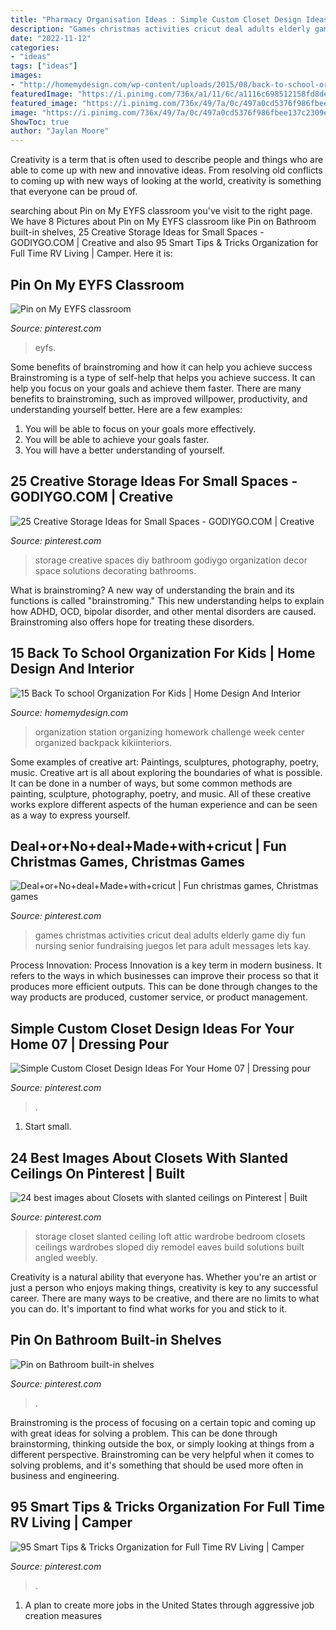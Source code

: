 ```yaml
---
title: "Pharmacy Organisation Ideas : Simple Custom Closet Design Ideas For Your Home 07"
description: "Games christmas activities cricut deal adults elderly game diy fun nursing senior fundraising juegos let para adult messages lets kay"
date: "2022-11-12"
categories:
- "ideas"
tags: ["ideas"]
images:
- "http://homemydesign.com/wp-content/uploads/2015/08/back-to-school-organization-center.jpg"
featuredImage: "https://i.pinimg.com/736x/a1/11/6c/a1116c698512158fd8deb8cc306ba6c8.jpg"
featured_image: "https://i.pinimg.com/736x/49/7a/0c/497a0cd5376f986fbee137c2309e5486.jpg"
image: "https://i.pinimg.com/736x/49/7a/0c/497a0cd5376f986fbee137c2309e5486.jpg"
ShowToc: true
author: "Jaylan Moore"
---
```



Creativity is a term that is often used to describe people and things who are able to come up with new and innovative ideas. From resolving old conflicts to coming up with new ways of looking at the world, creativity is something that everyone can be proud of.

	

		
searching about Pin on My EYFS classroom you've visit to the right page. We have 8 Pictures about Pin on My EYFS classroom like Pin on Bathroom built-in shelves, 25 Creative Storage Ideas for Small Spaces - GODIYGO.COM | Creative and also 95 Smart Tips &amp; Tricks Organization for Full Time RV Living | Camper. Here it is:
		
    
## Pin On My EYFS Classroom

<img loading=lazy src="https://i.pinimg.com/736x/e7/53/14/e7531449a825aeffd36dcd0483908067--classroom.jpg" onerror="this.onerror=null;this.src='https://tse1.mm.bing.net/th?id=OIP.Ezy5xjJsN3QnANWUhyPv7gHaJ3&amp;pid=15.1';" alt="Pin on My EYFS classroom">

_Source: pinterest.com_

>eyfs. 

	

Some benefits of brainstroming and how it can help you achieve success
Brainstroming is a type of self-help that helps you achieve success. It can help you focus on your goals and achieve them faster. There are many benefits to brainstroming, such as improved willpower, productivity, and understanding yourself better. Here are a few examples: 
1) You will be able to focus on your goals more effectively.
2) You will be able to achieve your goals faster.
3) You will have a better understanding of yourself.

    
## 25 Creative Storage Ideas For Small Spaces - GODIYGO.COM | Creative

<img loading=lazy src="https://i.pinimg.com/736x/b6/a8/3d/b6a83ddc8a4191541988077c06efae00.jpg" onerror="this.onerror=null;this.src='https://tse4.mm.bing.net/th?id=OIP.hOg_VHxx2F-XmwzJyLYrqgHaJ3&amp;pid=15.1';" alt="25 Creative Storage Ideas for Small Spaces - GODIYGO.COM | Creative">

_Source: pinterest.com_

>storage creative spaces diy bathroom godiygo organization decor space solutions decorating bathrooms. 

	

What is brainstroming?
A new way of understanding the brain and its functions is called "brainstroming." This new understanding helps to explain how ADHD, OCD, bipolar disorder, and other mental disorders are caused. Brainstroming also offers hope for treating these disorders.

    
## 15 Back To School Organization For Kids | Home Design And Interior

<img loading=lazy src="http://homemydesign.com/wp-content/uploads/2015/08/back-to-school-organization-center.jpg" onerror="this.onerror=null;this.src='https://tse2.mm.bing.net/th?id=OIP.mepOt4zQQGYkD82x5kBapQHaLH&amp;pid=15.1';" alt="15 Back To school Organization For Kids | Home Design And Interior">

_Source: homemydesign.com_

>organization station organizing homework challenge week center organized backpack kikiinteriors. 

	

Some examples of creative art: Paintings, sculptures, photography, poetry, music.
Creative art is all about exploring the boundaries of what is possible. It can be done in a number of ways, but some common methods are painting, sculpture, photography, poetry, and music. All of these creative works explore different aspects of the human experience and can be seen as a way to express yourself.

    
## Deal+or+No+deal+Made+with+cricut | Fun Christmas Games, Christmas Games

<img loading=lazy src="https://i.pinimg.com/736x/c2/a1/34/c2a134bec74f7401e3239c07900d625b.jpg" onerror="this.onerror=null;this.src='https://tse2.mm.bing.net/th?id=OIP.kHT9gw6TAjG34FTdGCTHjQHaJ3&amp;pid=15.1';" alt="Deal+or+No+deal+Made+with+cricut | Fun christmas games, Christmas games">

_Source: pinterest.com_

>games christmas activities cricut deal adults elderly game diy fun nursing senior fundraising juegos let para adult messages lets kay. 

	

Process Innovation:
Process Innovation is a key term in modern business. It refers to the ways in which businesses can improve their process so that it produces more efficient outputs. This can be done through changes to the way products are produced, customer service, or product management.

    
## Simple Custom Closet Design Ideas For Your Home 07 | Dressing Pour

<img loading=lazy src="https://i.pinimg.com/736x/db/c3/5b/dbc35bbad40c96933e84627bbc4e06b7.jpg" onerror="this.onerror=null;this.src='https://tse1.mm.bing.net/th?id=OIP.K3QUXnWBs8XbM2aCOSBSxwHaJ3&amp;pid=15.1';" alt="Simple Custom Closet Design Ideas For Your Home 07 | Dressing pour">

_Source: pinterest.com_

>. 

	

1. Start small.

    
## 24 Best Images About Closets With Slanted Ceilings On Pinterest | Built

<img loading=lazy src="https://i.pinimg.com/736x/a1/11/6c/a1116c698512158fd8deb8cc306ba6c8.jpg" onerror="this.onerror=null;this.src='https://tse2.mm.bing.net/th?id=OIP.lR-cFryO50ng07BA6ZKVpgHaJ3&amp;pid=15.1';" alt="24 best images about Closets with slanted ceilings on Pinterest | Built">

_Source: pinterest.com_

>storage closet slanted ceiling loft attic wardrobe bedroom closets ceilings wardrobes sloped diy remodel eaves build solutions built angled weebly. 

	

Creativity is a natural ability that everyone has. Whether you're an artist or just a person who enjoys making things, creativity is key to any successful career. There are many ways to be creative, and there are no limits to what you can do. It's important to find what works for you and stick to it.

    
## Pin On Bathroom Built-in Shelves

<img loading=lazy src="https://i.pinimg.com/736x/17/d4/92/17d492b63f7ed3ffa932e3fb12400b2a.jpg" onerror="this.onerror=null;this.src='https://tse2.mm.bing.net/th?id=OIP.w_zMlVHd7F6ATvkzs33AqAHaLG&amp;pid=15.1';" alt="Pin on Bathroom built-in shelves">

_Source: pinterest.com_

>. 

	

Brainstroming is the process of focusing on a certain topic and coming up with great ideas for solving a problem. This can be done through brainstorming, thinking outside the box, or simply looking at things from a different perspective. Brainstroming can be very helpful when it comes to solving problems, and it's something that should be used more often in business and engineering.

    
## 95 Smart Tips &amp; Tricks Organization For Full Time RV Living | Camper

<img loading=lazy src="https://i.pinimg.com/736x/49/7a/0c/497a0cd5376f986fbee137c2309e5486.jpg" onerror="this.onerror=null;this.src='https://tse3.mm.bing.net/th?id=OIP.Q-3ykwColVsIl8-M_fxv3AHaLH&amp;pid=15.1';" alt="95 Smart Tips &amp; Tricks Organization for Full Time RV Living | Camper">

_Source: pinterest.com_

>. 

	

1. A plan to create more jobs in the United States through aggressive job creation measures 

